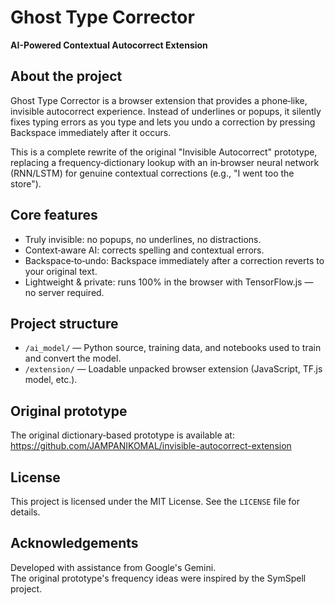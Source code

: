 # Ghost Type Corrector

**AI-Powered Contextual Autocorrect Extension**

## About the project
Ghost Type Corrector is a browser extension that provides a phone‑like, invisible autocorrect experience. Instead of underlines or popups, it silently fixes typing errors as you type and lets you undo a correction by pressing Backspace immediately after it occurs.

This is a complete rewrite of the original "Invisible Autocorrect" prototype, replacing a frequency‑dictionary lookup with an in‑browser neural network (RNN/LSTM) for genuine contextual corrections (e.g., "I went too the store").

## Core features
- Truly invisible: no popups, no underlines, no distractions.
- Context‑aware AI: corrects spelling and contextual errors.
- Backspace‑to‑undo: Backspace immediately after a correction reverts to your original text.
- Lightweight & private: runs 100% in the browser with TensorFlow.js — no server required.

## Project structure
- `/ai_model/` — Python source, training data, and notebooks used to train and convert the model.  
- `/extension/` — Loadable unpacked browser extension (JavaScript, TF.js model, etc.).

## Original prototype
The original dictionary‑based prototype is available at:
https://github.com/JAMPANIKOMAL/invisible-autocorrect-extension

## License
This project is licensed under the MIT License. See the `LICENSE` file for details.

## Acknowledgements
Developed with assistance from Google's Gemini.  
The original prototype's frequency ideas were inspired by the SymSpell project.
